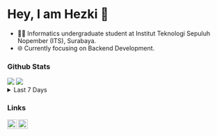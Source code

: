 # Hey, I am Hezki 👋

- 👨‍🎓 Informatics undergraduate student at Institut Teknologi Sepuluh Nopember (ITS), Surabaya.
- 🌐 Currently focusing on Backend Development.

### Github Stats

<img src='https://github-readme-stats.vercel.app/api?username=bazoka-kaka&show_icons=true&count_private=true&theme=dracula' />
<img src='https://github-readme-stats.vercel.app/api/top-langs/?username=bazoka-kaka&layout=compact&theme=dracula&langs_count=15' />
<details>
  <summary>Last 7 Days</summary>
<img src='https://wakatime.com/share/@e08f8b14-02a9-4fc3-a997-6be14dbaff15/901d8d76-e039-41e7-96f8-f48de02c6e18.svg' width='500' />
</details>

### Links

[<img align='left' src='https://upload.wikimedia.org/wikipedia/commons/thumb/c/ca/LinkedIn_logo_initials.png/640px-LinkedIn_logo_initials.png' alt='linkedin' width='22px' />][linkedin]
<!-- [<img align='left' src='https://cdn-icons-png.flaticon.com/512/2991/2991108.png' alt='Curiculum Vitae' width='22px' />][cv] -->
[<img align='left' src='https://img.icons8.com/fluency/512/secured-letter.png' alt='Email' width='22px' />][email]
<!-- [<img align='left' src='https://cdn-icons-png.flaticon.com/512/1006/1006669.png' alt='portofolio' width='22px' />][portofolio] -->

[linkedin]: https://www.linkedin.com/in/yehezkiel-wiradhika/
[portofolio]: https://portofolio-yehezkiel-wiradhika.herokuapp.com/
[cv]: https://yehezkiel-wiradhika-cv.netlify.app/
[email]: mailto:yehezkielwiradhika@gmail.com
